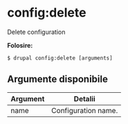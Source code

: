 # config:delete
Delete configuration

**Folosire:**
```
$ drupal config:delete [arguments]
```

## Argumente disponibile
Argument | Detalii
---------|-------------
name | Configuration name.
